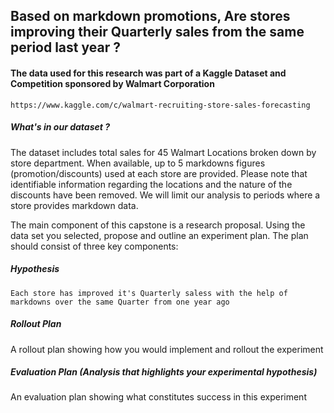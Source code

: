 ## Based on markdown promotions, Are stores improving their Quarterly sales from the same period last year ?

#### The data used for this research was part of a Kaggle Dataset and Competition sponsored by Walmart Corporation
```
https://www.kaggle.com/c/walmart-recruiting-store-sales-forecasting
```

##### What's in our dataset ?

The dataset includes total sales for 45 Walmart Locations broken down by store department.  When available, up to 5  markdowns figures (promotion/discounts) used at each store are provided.  Please note that identifiable information regarding the locations and the nature of the discounts have been removed.  We will limit our analysis to periods where a store provides markdown data.  

The main component of this capstone is a research proposal. Using the data set you selected, propose and outline an experiment plan. The plan should consist of three key components:

##### Hypothesis  

```
Each store has improved it's Quarterly saless with the help of markdowns over the same Quarter from one year ago
```

##### Rollout Plan

A rollout plan showing how you would implement and rollout the experiment

##### Evaluation Plan (Analysis that highlights your experimental hypothesis)

An evaluation plan showing what constitutes success in this experiment
